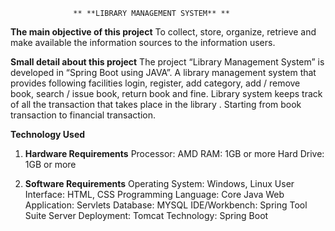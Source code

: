 
                  ** **LIBRARY MANAGEMENT SYSTEM** **

**The main objective of this project**
      To collect, store, organize, retrieve and make available the information sources to the information users.

**Small detail about this project**
    The  project  “Library Management System”  is developed in “Spring Boot using JAVA”.
A library management system that provides following facilities login, register, add category, add / remove book, search / issue book, return book and fine.
Library system keeps track of all the transaction that takes place in the library . Starting from book transaction to financial transaction.


  
**Technology Used**

1) **Hardware Requirements**
Processor: AMD
RAM: 1GB or more
Hard Drive: 1GB or more


2) **Software Requirements**
Operating System: Windows, Linux
User Interface: HTML, CSS
Programming Language: Core Java
Web Application: Servlets
Database: MYSQL
IDE/Workbench: Spring Tool Suite
Server Deployment: Tomcat
Technology: Spring Boot



